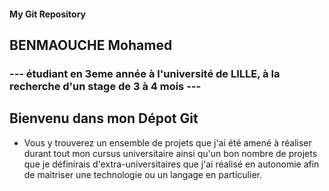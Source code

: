 #### My Git Repository

## BENMAOUCHE Mohamed

### --- étudiant en 3eme année à l'université de LILLE, à la recherche d'un stage de 3 à 4 mois ---

## Bienvenu dans mon Dépot Git

- Vous y trouverez un ensemble de projets que j'ai été amené à réaliser durant tout mon cursus universitaire ainsi qu'un bon nombre de projets
  que je définirais d'extra-universitaires que j'ai réalisé en autonomie afin de maitriser une technologie ou un langage en particulier.
